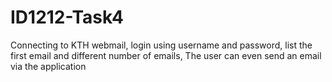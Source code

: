 # ID1212-Task4
 Connecting to KTH webmail, login using username and password, list the first email and different number of emails, The user can even send an email via the application
